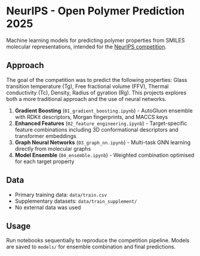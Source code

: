 # NeurIPS - Open Polymer Prediction 2025

Machine learning models for predicting polymer properties from SMILES molecular representations, intended for the [NeurIPS competition](https://www.kaggle.com/competitions/neurips-open-polymer-prediction-2025).

## Approach

The goal of the competition was to predict the following properties: Glass transition temperature (Tg), Free fractional volume (FFV), Thermal conductivity (Tc), Density, Radius of gyration (Rg). This projects explores both a more traditional approach and the use of neural networks.

1. **Gradient Boosting** (`01_gradient_boosting.ipynb`) - AutoGluon ensemble with RDKit descriptors, Morgan fingerprints, and MACCS keys
2. **Enhanced Features** (`02_feature_engineering.ipynb`) - Target-specific feature combinations including 3D conformational descriptors and transformer embeddings
3. **Graph Neural Networks** (`03_graph_nn.ipynb`) - Multi-task GNN learning directly from molecular graphs
4. **Model Ensemble** (`04_ensemble.ipynb`) - Weighted combination optimised for each target property

## Data

- Primary training data: `data/train.csv`
- Supplementary datasets: `data/train_supplement/`
- No external data was used

## Usage

Run notebooks sequentially to reproduce the competition pipeline. Models are saved to `models/` for ensemble combination and final predictions.